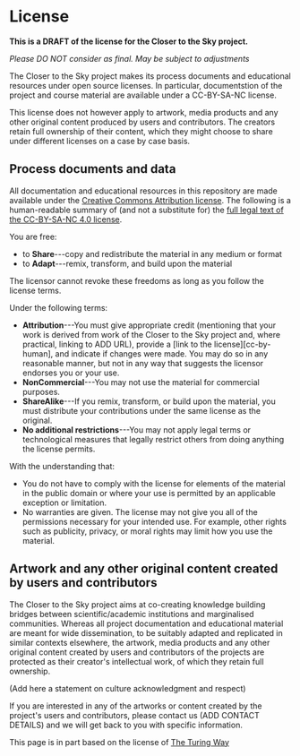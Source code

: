 # License

**This is a DRAFT of the license for the Closer to the Sky project.**

*Please DO NOT consider as final. May be subject to adjustments*

The Closer to the Sky project makes its process documents and educational resources under open source licenses.
In particular, documentstion of the project and course material are available under a CC-BY-SA-NC license.

This license does not however apply to artwork, media products and any other original content produced by users and contributors. The creators retain full ownership of their content, which they might choose to share under different licenses on a case by case basis.

## Process documents and data

All documentation and educational resources in this repository are made available under the [Creative Commons Attribution license](https://creativecommons.org/).
The following is a human-readable summary of (and not a substitute for) the [full legal text of the CC-BY-SA-NC 4.0 license](https://creativecommons.org/licenses/by-nc-sa/4.0/).

You are free:

* to **Share**---copy and redistribute the material in any medium or format
* to **Adapt**---remix, transform, and build upon the material

The licensor cannot revoke these freedoms as long as you follow the license terms.

Under the following terms:

* **Attribution**---You must give appropriate credit (mentioning that your work is derived from work of the Closer to the Sky project and, where practical, linking to ADD URL), provide a [link to the license][cc-by-human], and indicate if changes were made.
  You may do so in any reasonable manner, but not in any way that suggests the licensor endorses you or your use.
* **NonCommercial**---You may not use the material for commercial purposes.
* **ShareAlike**---If you remix, transform, or build upon the material, you must distribute your contributions under the same license as the original.
* **No additional restrictions**---You may not apply legal terms or technological measures that legally restrict others from doing
anything the license permits.
  
With the understanding that:

* You do not have to comply with the license for elements of the material in the public domain or where your use is permitted by an
  applicable exception or limitation.
* No warranties are given. The license may not give you all of the permissions necessary for your intended use.
  For example, other rights such as publicity, privacy, or moral rights may limit how you use the material.
  
## Artwork and any other original content created by users and contributors

The Closer to the Sky project aims at co-creating knowledge building bridges between scientific/academic institutions and marginalised communities. 
Whereas all project documentation and educational material are meant for wide dissemination, to be suitably adapted and replicated in similar contexts elsewhere, the artwork, media products and any other original content created by users and contributors of the projects are protected as their creator's intellectual work, of which they retain full ownership.

(Add here a statement on culture acknowledgment and respect)

If you are interested in any of the artworks or content created by the project's users and contributors, please contact us (ADD CONTACT DETAILS) and we will get back to you with specific information.

This page is in part based on the license of [The Turing Way](https://github.com/alan-turing-institute/the-turing-way/blob/main/LICENSE.md)

